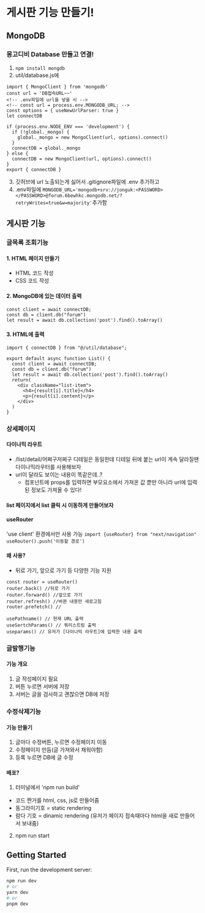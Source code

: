 # 게시판 기능 만들기!

## MongoDB

### 몽고디비 Database 만들고 연결!

1. `npm install mongdb`
2. util/database.js에

```
import { MongoClient } from 'mongodb'
const url = 'DB접속URL~~'
<!-- .env파일에 url을 넣을 시 -->
<!-- const url = process.env.MONGODB_URL; -->
const options = { useNewUrlParser: true }
let connectDB

if (process.env.NODE_ENV === 'development') {
  if (!global._mongo) {
    global._mongo = new MongoClient(url, options).connect()
  }
  connectDB = global._mongo
} else {
  connectDB = new MongoClient(url, options).connect()
}
export { connectDB }
```

3. 깃허브에 url 노출되는게 싫어서 .gitignore파일에 .env 추가하고
4. .env파일에 `MONGODB_URL='mongodb+srv://jonguk:<PASSWORD></PASSWORD>@forum.6bewhkc.mongodb.net/?retryWrites=true&w=majority'`추가함

## 게시판 기능

### 글목록 조회기능

#### 1. HTML 페이지 만들기

- HTML 코드 작성
- CSS 코드 작성

#### 2. MongoDB에 있는 데이터 출력

```
const client = await connectDB;
const db = client.db("forum")
let result = await db.collection('post').find().toArray()
```

#### 3. HTML에 출력

```
import { connectDB } from "@/util/database";

export default async function List() {
  const client = await connectDB;
  const db = client.db("forum")
  let result = await db.collection('post').find().toArray()
  return(
    <div className="list-item">
      <h4>{result[i].title}</h4>
      <p>{result[i].content}</p>
    </div>
  )
}
```

### 상세페이지

#### 다이나믹 라우트

- /list/detail/어쩌구저쩌구
  디테일은 동일한데 디테일 뒤에 붙는 url이 계속 달라질땐 다이나믹라우터를 사용해보자
- url이 달라도 보이는 내용이 똑같은데..?
  - 컴포넌트에 props를 입력하면 부모요소에서 가져온 값 뿐만 아니라 url에 입력된 정보도 가져올 수 있다!

#### list 페이지에서 list 클릭 시 이동하게 만들어보자

#### useRouter

'use client' 환경에서만 사용 가능
`import {useRouter} from "next/navigation"`
`useRouter().push('이동할 경로')`

#### 왜 사용?

- 뒤로 가기, 앞으로 가기 등 다양한 기능 지원

```
const router = useRouter()
router.back() //뒤로 가기
router.forward() //앞으로 가기
router.refresh() //바뀐 내용만 새로고침
router.prefetch() //
```

```
usePathname() // 현재 URL 출력
useSertchParams() // 쿼리스트링 출력
useparams() // 유저가 [다이나믹 라우트]에 입력한 내용 출력
```

### 글발행기능

#### 기능 개요

1. 글 작성페이지 필요
2. 버튼 누르면 서버에 저장
3. 서버는 글을 검사하고 괜찮으면 DB에 저장

### 수정삭제기능

#### 기능 만들기

1. 글마다 수정버튼, 누르면 수정페이지 이동
2. 수정페이지 만듬(글 가져와서 채워야함)
3. 등록 누르면 DB에 글 수정

#### 배포?

1. 터미널에서 'npm run build'

- 코드 짠거를 html, css, js로 만들어줌
- 동그라미기호 = static rendering
- 람다 기호 = dinamic rendering (유저가 페이지 접속때마다 html을 새로 만들어서 보내줌)

2. npm run start

## Getting Started

First, run the development server:

```bash
npm run dev
# or
yarn dev
# or
pnpm dev
```

